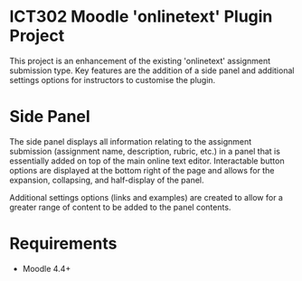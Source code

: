 # ICT302 Moodle 'onlinetext' Plugin Project

This project is an enhancement of the existing 'onlinetext' assignment submission type.
Key features are the addition of a side panel and additional settings options for instructors to customise the plugin.

# Side Panel
The side panel displays all information relating to the assignment submission (assignment name, description, rubric, etc.) in a panel that is essentially added on top of the main online text editor. Interactable button options are displayed at the bottom right of the page and allows for the expansion, collapsing, and half-display of the panel.

Additional settings options (links and examples) are created to allow for a greater range of content to be added to the panel contents. 

# Requirements
* Moodle 4.4+

